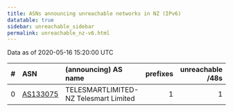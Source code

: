 ```yaml
---
title: ASNs announcing unreachable networks in NZ (IPv6)
datatable: true
sidebar: unreachable_sidebar
permalink: unreachable_nz-v6.html
---
```


Data as of 2020-05-16 15:20:00 UTC


<div class="datatable-begin"></div>

|   # | ASN                                      | (announcing) AS name                  |   prefixes |   unreachable /48s |
|----:|:-----------------------------------------|:--------------------------------------|-----------:|-------------------:|
|   0 | [AS133075](unreachable_AS133075-v6.html) | TELESMARTLIMITED-NZ Telesmart Limited |          1 |                  1 |

<div class="datatable-end"></div>